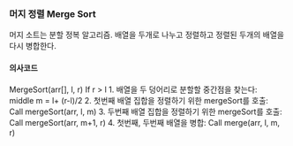 ### 머지 정렬 Merge Sort

머지 소트는 분할 정복 알고리즘.
배열을 두개로 나누고 정렬하고 정렬된 두개의 배열을 다시 병합한다.

#### 의사코드

MergeSort(arr[], l,  r)
If r > l
     1. 배열을 두 덩어리로 분할할 중간점을 찾는다:  
             middle m = l+ (r-l)/2
     2. 첫번째 배열 집합을 정렬하기 위한 mergeSort를 호출:   
             Call mergeSort(arr, l, m)
     3. 두번째 배열 집합을 정렬하기 위한 mergeSort를 호출:
             Call mergeSort(arr, m+1, r)
     4. 첫번째, 두번째 배열을 병합:
             Call merge(arr, l, m, r)




